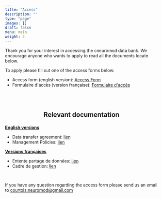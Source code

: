 ```yaml
---
title: "Access"
description: ""
type: "page"
images: []
draft: false
menu: main
weight: 3
---
```

Thank you for your interest in accessing the cneuromod data bank. We encourage anyone who wants to apply to read all the documents locate below.

To apply please fill out one of the access forms below:

-  Access form (english version): <a href="https://limesurvey.unf-montreal.ca/index.php/971272?newtest=Y&lang=en" target="_blank">Access Form</a>
-  Formulaire d'accès (version française): <a href="https://limesurvey.unf-montreal.ca/index.php/971272?newtest=Y&lang=fr" target="_blank">Formulaire d'accès</a>


<br><br>

## <p align=center>Relevant documentation</p>

__<u>English versions</u>__

-  Data transfer agreement: [lien](cneuromod_data_transfer_agreement_en_2022-06-06.pdf)
-  Management Policies: [lien](cneuromod_management_policies_en_2022-05-06.pdf)

__<u>Versions françaises</u>__

-  Entente partage de données: [lien](cneuromod_entente_transfert_donnees_fr_2022-06-06.docx.pdf)
-  Cadre de gestion: [lien](cneuromod_cadre_gestion_fr_2022-05-06.pdf)

<br>

If you have any question regarding the access form please send us an email to courtois.neuromod@gmail.com
